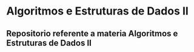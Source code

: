 <h1>Algoritmos e Estruturas de Dados II</h1>
<H2>Repositorio referente a materia Algoritmos e Estruturas de Dados II</H2>
